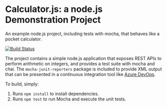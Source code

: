 Calculator.js: a node.js Demonstration Project
==============================================
An example node.js project, including tests with mocha, that behaves like
a pocket calculator.

[![Build Status](https://dev.azure.com/christianlozanoph/Agile%20Planning%20and%20Portfolio%20Management%20with%20Azure%20Boards/_apis/build/status/cblozano.calculator?branchName=refs%2Fpull%2F1%2Fmerge)](https://dev.azure.com/christianlozanoph/Agile%20Planning%20and%20Portfolio%20Management%20with%20Azure%20Boards/_build/latest?definitionId=7&branchName=refs%2Fpull%2F1%2Fmerge)

The project contains a simple node.js application that exposes REST APIs
to perform arithmetic on integers, and provides a test suite with mocha
and chai.  The `mocha-junit-reporters` package is included to provide XML
output that can be presented in a continuous integration tool like
[Azure DevOps](https://azure.com/devops).

To build, simply:

1. Runs `npm install` to install dependencies.
2. Runs `npm test` to run Mocha and execute the unit tests.

